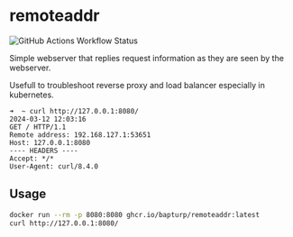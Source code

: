# remoteaddr

![GitHub Actions Workflow Status](https://img.shields.io/github/actions/workflow/status/bapturp/remoteaddr/build-and-push.yaml)


Simple webserver that replies request information as they are seen by the 
webserver.

Usefull to troubleshoot reverse proxy and load balancer especially in 
kubernetes.

```
➜  ~ curl http://127.0.0.1:8080/
2024-03-12 12:03:16
GET / HTTP/1.1
Remote address: 192.168.127.1:53651
Host: 127.0.0.1:8080
---- HEADERS ----
Accept: */*
User-Agent: curl/8.4.0
```

## Usage

```sh
docker run --rm -p 8080:8080 ghcr.io/bapturp/remoteaddr:latest
curl http://127.0.0.1:8080/
```
